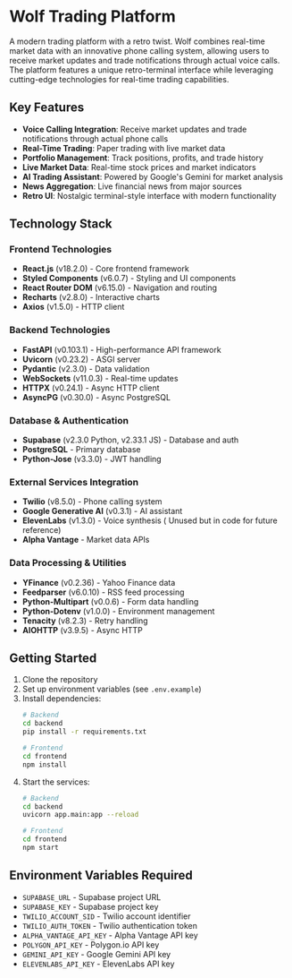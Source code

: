 # Wolf Trading Platform

A modern trading platform with a retro twist. Wolf combines real-time market data with an innovative phone calling system, allowing users to receive market updates and trade notifications through actual voice calls. The platform features a unique retro-terminal interface while leveraging cutting-edge technologies for real-time trading capabilities.

## Key Features

- **Voice Calling Integration**: Receive market updates and trade notifications through actual phone calls
- **Real-Time Trading**: Paper trading with live market data
- **Portfolio Management**: Track positions, profits, and trade history
- **Live Market Data**: Real-time stock prices and market indicators
- **AI Trading Assistant**: Powered by Google's Gemini for market analysis
- **News Aggregation**: Live financial news from major sources
- **Retro UI**: Nostalgic terminal-style interface with modern functionality

## Technology Stack

### Frontend Technologies
- **React.js** (v18.2.0) - Core frontend framework
- **Styled Components** (v6.0.7) - Styling and UI components
- **React Router DOM** (v6.15.0) - Navigation and routing
- **Recharts** (v2.8.0) - Interactive charts
- **Axios** (v1.5.0) - HTTP client

### Backend Technologies
- **FastAPI** (v0.103.1) - High-performance API framework
- **Uvicorn** (v0.23.2) - ASGI server
- **Pydantic** (v2.3.0) - Data validation
- **WebSockets** (v11.0.3) - Real-time updates
- **HTTPX** (v0.24.1) - Async HTTP client
- **AsyncPG** (v0.30.0) - Async PostgreSQL

### Database & Authentication
- **Supabase** (v2.3.0 Python, v2.33.1 JS) - Database and auth
- **PostgreSQL** - Primary database
- **Python-Jose** (v3.3.0) - JWT handling

### External Services Integration
- **Twilio** (v8.5.0) - Phone calling system
- **Google Generative AI** (v0.3.1) - AI assistant
- **ElevenLabs** (v1.3.0) - Voice synthesis ( Unused but in code for future reference)
- **Alpha Vantage** - Market data APIs

### Data Processing & Utilities
- **YFinance** (v0.2.36) - Yahoo Finance data
- **Feedparser** (v6.0.10) - RSS feed processing
- **Python-Multipart** (v0.0.6) - Form data handling
- **Python-Dotenv** (v1.0.0) - Environment management
- **Tenacity** (v8.2.3) - Retry handling
- **AIOHTTP** (v3.9.5) - Async HTTP

## Getting Started

1. Clone the repository
2. Set up environment variables (see `.env.example`)
3. Install dependencies:
   ```bash
   # Backend
   cd backend
   pip install -r requirements.txt

   # Frontend
   cd frontend
   npm install
   ```
4. Start the services:
   ```bash
   # Backend
   cd backend
   uvicorn app.main:app --reload

   # Frontend
   cd frontend
   npm start
   ```

## Environment Variables Required

- `SUPABASE_URL` - Supabase project URL
- `SUPABASE_KEY` - Supabase project key
- `TWILIO_ACCOUNT_SID` - Twilio account identifier
- `TWILIO_AUTH_TOKEN` - Twilio authentication token
- `ALPHA_VANTAGE_API_KEY` - Alpha Vantage API key
- `POLYGON_API_KEY` - Polygon.io API key
- `GEMINI_API_KEY` - Google Gemini API key
- `ELEVENLABS_API_KEY` - ElevenLabs API key

